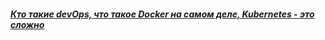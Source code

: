##### [Кто такие devOps, что такое Docker на самом деле, Kubernetes - это сложно](https://youtu.be/JC_OyWpqNSA?si=IjwbqhJDwf26Qvk3)
